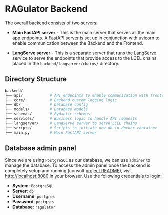 # RAGulator Backend

The overall backend consists of two servers:

- **Main FastAPI server** - This is the main server that serves all the main app endpoints. A [FastAPI server](https://fastapi.tiangolo.com/) is set up in conjunction with [uvicorn](https://www.uvicorn.org/) to enable communication between the Backend and the Frontend.

- **LangServe server** - This is a separate server that runs the [LangServe](https://python.langchain.com/docs/langserve/) service to serve the endpoints that provide access to the LCEL chains placed in the `backend/langserver/chains/` directory.

## Directory Structure

```bash
backend/
├── api/            # API endpoints to enable communication with frontend
├── core/           # Backend custom logging logic
├── db/             # Database config
├── models/         # Database models
├── schemas/        # Pydantic schemas
├── services/       # Business logic to handle API requests
├── langserver/     # LangServe server to serve LCEL chains
├── scripts/        # Scripts to initiate new db in docker container
├── main.py         # Main FastAPI server
```

## Database admin panel

Since we are using `PostgreSQL` as our database, we can use `adminer` to manage the database. To access the admin panel once the backend is completely setup and running (consult [project README](../README.md)), visit [http://localhost:8080](http://localhost:8080) in your browser. Use the following credentials to login:

- **System**: `PostgreSQL`
- **Server**: `db`
- **Username**: `postgres`
- **Password**: `postgres`
- **Database**: `ragulator`
